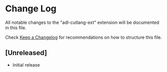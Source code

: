 # Change Log

All notable changes to the "adl-cutlang-ext" extension will be documented in this file.

Check [Keep a Changelog](http://keepachangelog.com/) for recommendations on how to structure this file.

## [Unreleased]

- Initial release